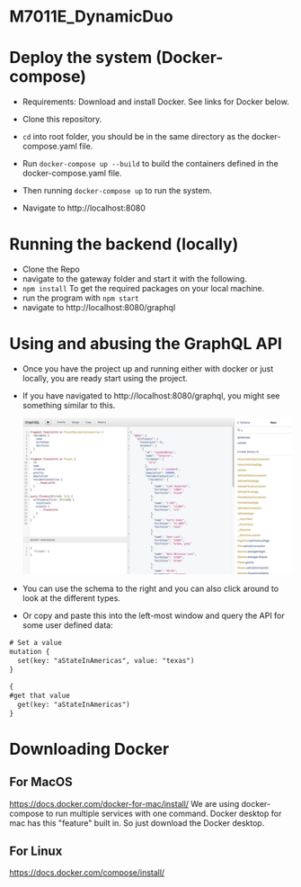# M7011E_DynamicDuo



# Deploy the system (Docker-compose)
 - Requirements: Download and install Docker. See links for Docker below.

 - Clone this repository. 
 - `cd` into root folder, you should be in the same directory as the docker-compose.yaml file.
 - Run `docker-compose up --build` to build the containers defined in the docker-compose.yaml file.
 - Then running `docker-compose up` to run the system.
 - Navigate to http://localhost:8080


# Running the backend (locally)
 - Clone the Repo
 - navigate to the gateway folder and start it with the following.
 - `npm install` To get the required packages on your local machine.
 - run the program with `npm start` 
 - navigate to http://localhost:8080/graphql

# Using and abusing the GraphQL API

- Once you have the project up and running either with docker or just locally, you are ready start using the project.

- If you have navigated to http://localhost:8080/graphql, you might see something similar to this.
  
  ![Picture](https://raw.githubusercontent.com/graphql/graphiql/main/packages/graphiql/resources/graphiql.jpg)

- You can use the schema to the right and you can also click around to look at the different types. 
- Or copy and paste this into the left-most window and query the API for some user defined data: 

```
# Set a value
mutation {
  set(key: "aStateInAmericas", value: "texas")
}
```

```
{
#get that value
  get(key: "aStateInAmericas")
}
```

# Downloading Docker

## For MacOS
https://docs.docker.com/docker-for-mac/install/
We are using docker-compose to run multiple services with one command. Docker desktop for mac has this "feature" built in. So just download the Docker desktop.

## For Linux
https://docs.docker.com/compose/install/

